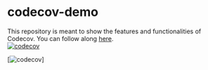 # codecov-demo
This repository is meant to show the features and functionalities of Codecov. You can follow along [here](https://docs.codecov.com/docs/codecov-tutorial).  
[![codecov](https://codecov.io/gh/msalayko/codecov-demo/graph/badge.svg?token=7AL1PBKTDJ)](https://codecov.io/gh/msalayko/codecov-demo)  

[![codecov](https://codecov.io/gh/msalayko/codecov-demo/graphs/tree.svg?token=7AL1PBKTDJ)]  
